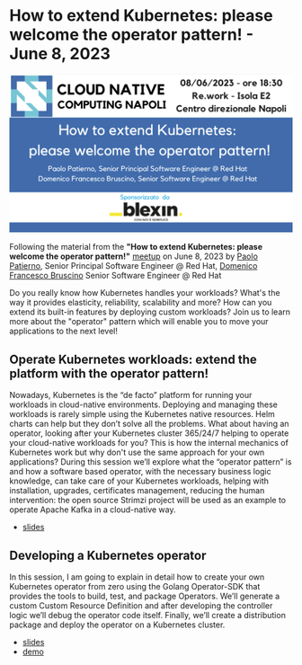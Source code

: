 # How to extend Kubernetes: please welcome the operator pattern! - June 8, 2023

![How to extend Kubernetes: please welcome the operator pattern!](banner.png)

Following the material from the **"How to extend Kubernetes: please welcome the operator pattern!"** [meetup](https://community.cncf.io/events/details/cncf-napoli-presents-how-to-extend-kubernetes-please-welcome-the-operator-pattern/) on June 8, 2023 by [Paolo Patierno](https://twitter.com/ppatierno), Senior Principal Software Engineer @ Red Hat, [Domenico Francesco Bruscino](https://twitter.com/bruscinodf) Senior Software Engineer @ Red Hat

Do you really know how Kubernetes handles your workloads? What's the way it provides elasticity, reliability, scalability and more? How can you extend its built-in features by deploying custom workloads? Join us to learn more about the "operator" pattern which will enable you to move your applications to the next level!

## Operate Kubernetes workloads: extend the platform with the operator pattern!

Nowadays, Kubernetes is the “de facto” platform for running your workloads in cloud-native environments. Deploying and managing these workloads is rarely simple using the Kubernetes native resources. Helm charts can help but they don’t solve all the problems. What about having an operator, looking after your Kubernetes cluster 365/24/7 helping to operate your cloud-native workloads for you? This is how the internal mechanics of Kubernetes work but why don't use the same approach for your own applications? During this session we’ll explore what the “operator pattern” is and how a software based operator, with the necessary business logic knowledge, can take care of your Kubernetes workloads, helping with installation, upgrades, certificates management, reducing the human intervention: the open source Strimzi project will be used as an example to operate Apache Kafka in a cloud-native way.

* [slides](operate_kubernetes_workloads_extend_the_platform_with_the_operator_pattern.pdf)

## Developing a Kubernetes operator

In this session, I am going to explain in detail how to create your own Kubernetes operator from zero using the Golang Operator-SDK that provides the tools to build, test, and package Operators. We’ll generate a custom Custom Resource Definition and after developing the controller logic we’ll debug the operator code itself. Finally, we’ll create a distribution package and deploy the operator on a Kubernetes cluster.

* [slides](developing-kubernetes-operator-slides.pdf)
* [demo](https://github.com/brusdev/hello-world-operator)